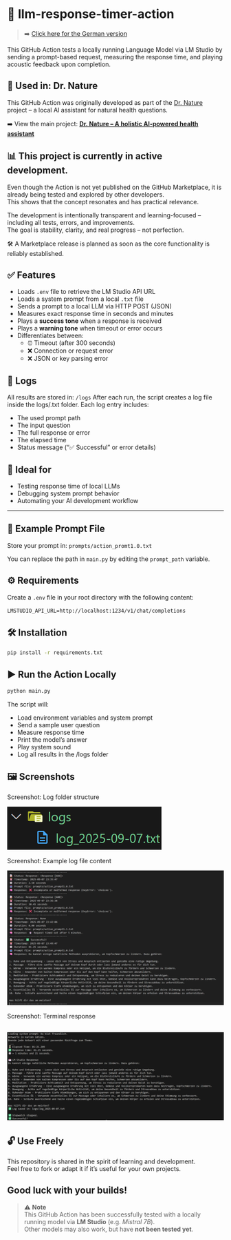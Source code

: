# 📜 llm-response-timer-action
> ➡️ [Click here for the German version](README_de.md)

This GitHub Action tests a locally running Language Model via LM Studio by sending a prompt-based request, measuring the response time, and playing acoustic feedback upon completion.

## 🔗 Used in: Dr. Nature

This GitHub Action was originally developed as part of the [Dr. Nature](https://github.com/Margarethe-Techstarter/dr-nature) project – a local AI assistant for natural health questions.

➡️ View the main project: **[Dr. Nature – A holistic AI-powered health assistant](https://github.com/Margarethe-Techstarter/dr-nature)**

## 📊 This project is currently in active development.

Even though the Action is not yet published on the GitHub Marketplace, it is already being tested and explored by other developers.  
This shows that the concept resonates and has practical relevance.

The development is intentionally transparent and learning-focused – including all tests, errors, and improvements.  
The goal is stability, clarity, and real progress – not perfection.

🛠️ A Marketplace release is planned as soon as the core functionality is reliably established.


## ✅ Features

- Loads `.env` file to retrieve the LM Studio API URL
- Loads a system prompt from a local `.txt` file
- Sends a prompt to a local LLM via HTTP POST (JSON)
- Measures exact response time in seconds and minutes
- Plays a **success tone** when a response is received
- Plays a **warning tone** when timeout or error occurs
- Differentiates between:
  - ⏰ Timeout (after 300 seconds)
  - ❌ Connection or request error
  - ❌ JSON or key parsing error

## 📁 Logs

All results are stored in:
`/logs`
After each run, the script creates a log file inside the logs/.txt folder.
Each log entry includes:
- The used prompt path
- The input question
- The full response or error
- The elapsed time
- Status message (“✅ Successful” or error details)

## 🧪 Ideal for

- Testing response time of local LLMs
- Debugging system prompt behavior
- Automating your AI development workflow

---

## 📂 Example Prompt File

Store your prompt in:
`prompts/action_promt1.0.txt`

You can replace the path in `main.py` by editing the `prompt_path` variable.


## ⚙️ Requirements

Create a `.env` file in your root directory with the following content:

```env
LMSTUDIO_API_URL=http://localhost:1234/v1/chat/completions
```

## 🛠️ Installation

```bash
pip install -r requirements.txt
```

## ▶️ Run the Action Locally

```bash
python main.py
```
The script will:
- Load environment variables and system prompt
- Send a sample user question
- Measure response time
- Print the model’s answer
- Play system sound
- Log all results in the /logs folder


## 🖼️ Screenshots 
Screenshot: Log folder structure

![alt text](images/image-1.png)

Screenshot: Example log file content

![alt text](images/image-3.png)


Screenshot: Terminal response 

![alt text](images/image-4.png)
---
## 🔓 Use Freely

This repository is shared in the spirit of learning and development.  
Feel free to fork or adapt it if it’s useful for your own projects.

Good luck with your builds!
---

> ⚠️ **Note**  
> This GitHub Action has been successfully tested with a locally running model via **LM Studio** (e.g. *Mistral 7B*).  
> Other models may also work, but have **not been tested yet**.



